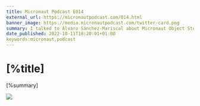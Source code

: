 ```yaml
---
title: Micronaut Podcast E014
external_url: https://micronautpodcast.com/014.html
banner_image: https://media.micronautpodcast.com/twitter-card.png
summary: I talked to Álvaro Sánchez-Mariscal about Micronaut Object Storage.
date_published: 2022-10-11T18:20:01+01:00
keywords:micronaut,podcast
---
```


# [%title]

[%summary]

![]([%banner_image])
